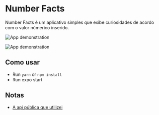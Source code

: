 # Number Facts

Number Facts é um aplicativo simples que exibe curiosidades de acordo com o valor númerico inserido.

![App demonstration](https://)

![App demonstration](https://)

## Como usar
- Run `yarn` or `npm install`
- Run expo start

## Notas

- [A api pública que utilizei](http://numbersapi.com/)